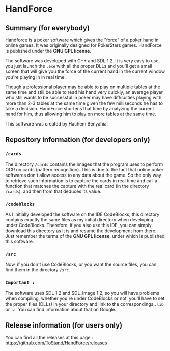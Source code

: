 # HandForce

## Summary (for everybody)

Handforce is a poker software which gives the "force" of a poker hand in online games. It was originally designed for PokerStars games. 
HandForce is published under the **GNU GPL license**.

The software was developed with C++ and SDL 1.2. It is very easy to use, you just launch the `.exe` with all the proper DLLs and you'll
get a small screen that will give you the force of the current hand in the current window you're playing in in real time.

Though a professional player may be able to play on multiple tables at the same time and still be able to read his hand very quickly, an
average player who still wants to be successful in poker may have difficulties playing with more than 2-3 tables at the same time given the
few milliseconds he has to take a decision. HandForce shortens that time by analyzing the current hand for him, thus allowing him to play
on more tables at the same time.

This software was created by Hachem Benyahia.


## Repository information (for developers only)

### `/cards`
The directory `/cards` contains the images that the program uses to perform OCR on cards (pattern recognition). This is due to the fact
that online poker softwares don't allow access to any data about the game. So the only way to retrieve such information is to capture the
cards in real time and call a function that matches the capture with the real card (in the directory `/cards`), and then from that deduces
its value.

### `/codeblocks`
As I initially developed the software on the IDE CodeBlocks, this directory contains exactly the same files as my initial directory when
developing under CodeBlocks. Therefore, if you also use this IDE, you can simply download this directory as it is and resume the development
from there. Just remember the terms of the **GNU GPL license**, under which is published this software.

### `/src`
Now, if you don't use CodeBlocks, or you want the source files, you can find them in the directory `/src`.

### `Important : `
The software uses SDL 1.2 and SDL_Image 1.2, so you will have problems when compiling, whether you're under CodeBlocks or not, you'll have
to set the proper files (DLLs) in your directory and link to the correspondings `.lib` or `.a`. You can find information about that on
Google.


## Release information (for users only)

You can find all the releases at this page : https://github.com/ToStand/HandForce/releases